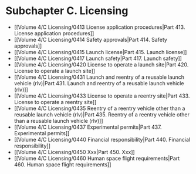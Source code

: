 # Subchapter C. Licensing

- [[Volume 4/C Licensing/0413 License application procedures|Part 413. License application procedures]]
- [[Volume 4/C Licensing/0414 Safety approvals|Part 414. Safety approvals]]
- [[Volume 4/C Licensing/0415 Launch license|Part 415. Launch license]]
- [[Volume 4/C Licensing/0417 Launch safety|Part 417. Launch safety]]
- [[Volume 4/C Licensing/0420 License to operate a launch site|Part 420. License to operate a launch site]]
- [[Volume 4/C Licensing/0431 Launch and reentry of a reusable launch vehicle (rlv)|Part 431. Launch and reentry of a reusable launch vehicle (rlv)]]
- [[Volume 4/C Licensing/0433 License to operate a reentry site|Part 433. License to operate a reentry site]]
- [[Volume 4/C Licensing/0435 Reentry of a reentry vehicle other than a reusable launch vehicle (rlv)|Part 435. Reentry of a reentry vehicle other than a reusable launch vehicle (rlv)]]
- [[Volume 4/C Licensing/0437 Experimental permits|Part 437. Experimental permits]]
- [[Volume 4/C Licensing/0440 Financial responsibility|Part 440. Financial responsibility]]
- [[Volume 4/C Licensing/0450 Xxx|Part 450. Xxx]]
- [[Volume 4/C Licensing/0460 Human space flight requirements|Part 460. Human space flight requirements]]